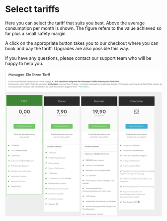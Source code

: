 # Select tariffs

Here you can select the tariff that suits you best.  Above the average consumption per month is shown. The figure refers to the value achieved so far plus a small safety margin 

A click on the appropriate button takes you to our checkout where you can book and pay the tariff. Upgrades are also possible this way.

If you have any questions, please contact our support team who will be happy to help you.

![screenshot-1641832579229](../assets/screenshot-1641832579229.jpg)
